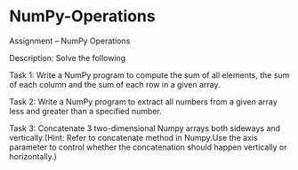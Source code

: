 # NumPy-Operations
Assignment – NumPy Operations 

 

Description: Solve  the following 

 

Task 1: Write a NumPy program to compute the sum of all elements, the sum of each column and the sum of each row in a given array.         

 

Task 2: Write a NumPy program to extract all numbers from a given array less and greater than a specified number. 

 

Task 3: Concatenate 3  two-dimensional Numpy arrays both sideways and vertically.(Hint: Refer to concatenate method in Numpy.Use the axis parameter to control whether the concatenation should happen vertically or horizontally.) 
